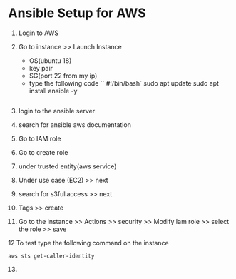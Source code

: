 # Ansible Setup for AWS

1. Login to AWS

2. Go to instance >> Launch Instance

   - OS(ubuntu 18)
   - key pair
   - SG(port 22 from my ip)
   - type the following code
     ``
#!/bin/bash`
     sudo apt update
     sudo apt install ansible -y

   ```

   ```

3. login to the ansible server

4. search for ansible aws documentation

5. Go to IAM role

6. Go to create role

7. under trusted entity(aws service)

8. Under use case (EC2) >> next

9. search for s3fullaccess >> next

10. Tags >> create

11. Go to the instance >> Actions >> security >> Modify Iam role >> select the role >> save

12 To test type the following command on the instance

```
aws sts get-caller-identity
```

13.
